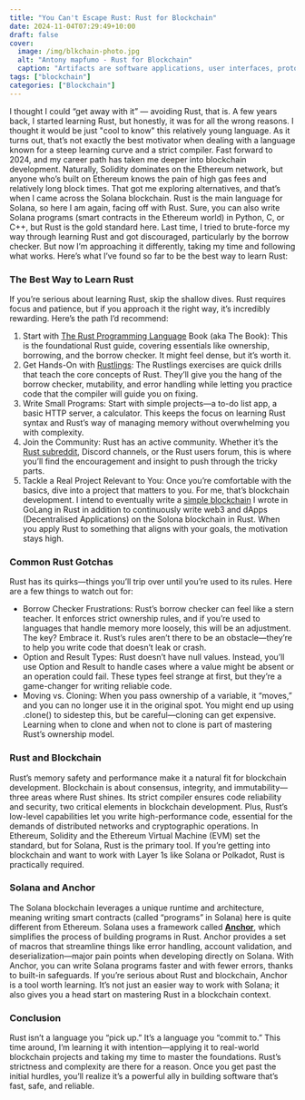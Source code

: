 ```yaml
---
title: "You Can't Escape Rust: Rust for Blockchain"
date: 2024-11-04T07:29:49+10:00
draft: false
cover:
  image: /img/blkchain-photo.jpg
  alt: "Antony mapfumo - Rust for Blockchain"
  caption: "Artifacts are software applications, user interfaces, prototypes, Prototypes, etc."
tags: ["blockchain"]
categories: ["Blockchain"]
---
```


I thought I could “get away with it” — avoiding Rust, that is. A few years back, I started learning Rust, but honestly, it was for all the wrong reasons. I thought it would be just "cool to know" this relatively young language. As it turns out, that’s not exactly the best motivator when dealing with a language known for a steep learning curve and a strict compiler.
Fast forward to 2024, and my career path has taken me deeper into blockchain development. Naturally, Solidity dominates on the Ethereum network, but anyone who’s built on Ethereum knows the pain of high gas fees and relatively long block times. That got me exploring alternatives, and that’s when I came across the Solana blockchain. Rust is the main language for Solana, so here I am again, facing off with Rust. Sure, you can also write Solana programs (smart contracts in the Ethereum world) in Python, C, or C++, but Rust is the gold standard here.
Last time, I tried to brute-force my way through learning Rust and got discouraged, particularly by the borrow checker. But now I’m approaching it differently, taking my time and following what works. Here’s what I’ve found so far to be the best way to learn Rust:

### The Best Way to Learn Rust

If you’re serious about learning Rust, skip the shallow dives. Rust requires focus and patience, but if you approach it the right way, it’s incredibly rewarding. Here’s the path I’d recommend:

1. Start with [The Rust Programming Language](https://doc.rust-lang.org/book/) Book (aka The Book): This is the foundational Rust guide, covering essentials like ownership, borrowing, and the borrow checker. It might feel dense, but it’s worth it.
2. Get Hands-On with [Rustlings](https://github.com/rust-lang/rustlings): The Rustlings exercises are quick drills that teach the core concepts of Rust. They’ll give you the hang of the borrow checker, mutability, and error handling while letting you practice code that the compiler will guide you on fixing.
3. Write Small Programs: Start with simple projects—a to-do list app, a basic HTTP server, a calculator. This keeps the focus on learning Rust syntax and Rust’s way of managing memory without overwhelming you with complexity.
4. Join the Community: Rust has an active community. Whether it’s the [Rust subreddit](https://www.reddit.com/r/rust/), Discord channels, or the Rust users forum, this is where you’ll find the encouragement and insight to push through the tricky parts.
5. Tackle a Real Project Relevant to You: Once you’re comfortable with the basics, dive into a project that matters to you. For me, that’s blockchain development. I intend to eventually write a [simple blockchain](https://github.com/mapfumo/golang-blockchain) I wrote in GoLang in Rust in addition to continuously write web3 and dApps (Decentralised Applications) on the Solona blockchain in Rust. When you apply Rust to something that aligns with your goals, the motivation stays high.

### Common Rust Gotchas

Rust has its quirks—things you’ll trip over until you’re used to its rules. Here are a few things to watch out for:

- Borrow Checker Frustrations: Rust’s borrow checker can feel like a stern teacher. It enforces strict ownership rules, and if you’re used to languages that handle memory more loosely, this will be an adjustment. The key? Embrace it. Rust’s rules aren’t there to be an obstacle—they’re to help you write code that doesn’t leak or crash.
- Option and Result Types: Rust doesn’t have null values. Instead, you’ll use Option and Result to handle cases where a value might be absent or an operation could fail. These types feel strange at first, but they’re a game-changer for writing reliable code.
- Moving vs. Cloning: When you pass ownership of a variable, it “moves,” and you can no longer use it in the original spot. You might end up using .clone() to sidestep this, but be careful—cloning can get expensive. Learning when to clone and when not to clone is part of mastering Rust’s ownership model.

### Rust and Blockchain

Rust’s memory safety and performance make it a natural fit for blockchain development. Blockchain is about consensus, integrity, and immutability—three areas where Rust shines. Its strict compiler ensures code reliability and security, two critical elements in blockchain development. Plus, Rust’s low-level capabilities let you write high-performance code, essential for the demands of distributed networks and cryptographic operations.
In Ethereum, Solidity and the Ethereum Virtual Machine (EVM) set the standard, but for Solana, Rust is the primary tool. If you’re getting into blockchain and want to work with Layer 1s like Solana or Polkadot, Rust is practically required.

### Solana and Anchor

The Solana blockchain leverages a unique runtime and architecture, meaning writing smart contracts (called “programs” in Solana) here is quite different from Ethereum. Solana uses a framework called **[Anchor](https://www.anchor-lang.com/)**, which simplifies the process of building programs in Rust. Anchor provides a set of macros that streamline things like error handling, account validation, and deserialization—major pain points when developing directly on Solana.
With Anchor, you can write Solana programs faster and with fewer errors, thanks to built-in safeguards. If you’re serious about Rust and blockchain, Anchor is a tool worth learning. It’s not just an easier way to work with Solana; it also gives you a head start on mastering Rust in a blockchain context.

### Conclusion

Rust isn’t a language you “pick up.” It’s a language you “commit to.” This time around, I’m learning it with intention—applying it to real-world blockchain projects and taking my time to master the foundations. Rust’s strictness and complexity are there for a reason. Once you get past the initial hurdles, you’ll realize it’s a powerful ally in building software that’s fast, safe, and reliable.
